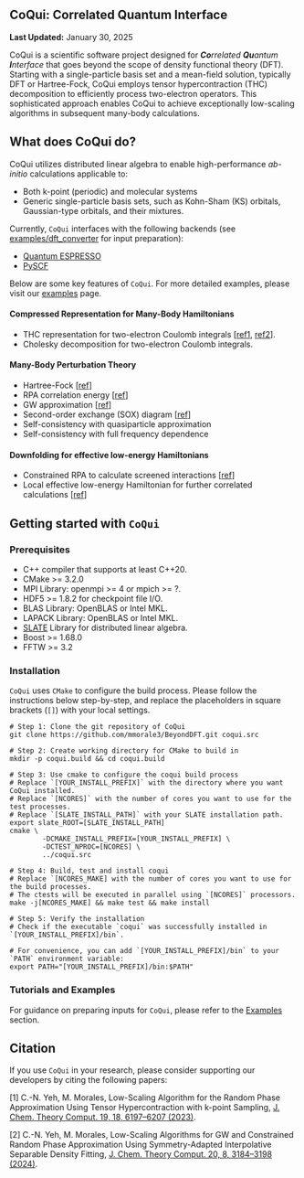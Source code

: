 CoQui: Correlated Quantum Interface
-----------------------------------------------
**Last Updated:** January 30, 2025

CoQui is a scientific software project designed for 
***Co**rrelated **Qu**antum **I**nterface* that goes beyond the scope 
of density functional theory (DFT). Starting with a single-particle basis 
set and a mean-field solution, typically DFT or Hartree-Fock, CoQui employs 
tensor hypercontraction (THC) decomposition to efficiently process two-electron 
operators. This sophisticated approach enables CoQui to achieve exceptionally 
low-scaling algorithms in subsequent many-body calculations. 

## What does CoQui do?
CoQui utilizes distributed linear algebra to enable high-performance
*ab-initio* calculations applicable to:
- Both k-point (periodic) and molecular systems
- Generic single-particle basis sets, such as Kohn-Sham (KS) orbitals,
  Gaussian-type orbitals, and their mixtures.

Currently, `CoQui` interfaces with the following backends 
(see [examples/dft_converter](examples/dft_converter) for input preparation): 
- [Quantum ESPRESSO](https://www.quantum-espresso.org)
- [PySCF](https://pyscf.org)

Below are some key features of `CoQui`. For more detailed examples, 
please visit our [examples](examples/README.md) page.
#### Compressed Representation for Many-Body Hamiltonians
- THC representation for two-electron Coulomb integrals 
  [[ref1](https://pubs.acs.org/doi/abs/10.1021/acs.jctc.3c00615),
  [ref2](https://pubs.acs.org/doi/abs/10.1021/acs.jctc.4c00085)]. 
- Cholesky decomposition for two-electron Coulomb integrals. 

#### Many-Body Perturbation Theory
- Hartree-Fock [[ref](https://pubs.acs.org/doi/abs/10.1021/acs.jctc.3c00615)]
- RPA correlation energy [[ref](https://pubs.acs.org/doi/abs/10.1021/acs.jctc.3c00615)]
- GW approximation [[ref](https://pubs.acs.org/doi/abs/10.1021/acs.jctc.4c00085)]
- Second-order exchange (SOX) diagram [[ref](https://arxiv.org/abs/2404.17744)]
- Self-consistency with quasiparticle approximation 
- Self-consistency with full frequency dependence

#### Downfolding for effective low-energy Hamiltonians
- Constrained RPA to calculate screened interactions [[ref](https://pubs.acs.org/doi/abs/10.1021/acs.jctc.4c00085)]
- Local effective low-energy Hamiltonian for further correlated calculations
  [[ref](https://pubs.acs.org/doi/abs/10.1021/acs.jctc.4c00085)]

## Getting started with `CoQui` 
### Prerequisites
- C++ compiler that supports at least C++20.
- CMake >= 3.2.0
- MPI Library: openmpi >= 4 or mpich >= ?. 
- HDF5 >= 1.8.2 for checkpoint file I/O. 
- BLAS Library: OpenBLAS or Intel MKL. 
- LAPACK Library: OpenBLAS or Intel MKL. 
- [SLATE](https://github.com/icl-utk-edu/slate/tree/master) Library for distributed linear algebra.  
- Boost >= 1.68.0
- FFTW >= 3.2

### Installation
`CoQui` uses `CMake` to configure the build process. Please follow 
the instructions below step-by-step, and replace the placeholders in 
square brackets (`[]`) with your local settings.

```shell
# Step 1: Clone the git repository of CoQui
git clone https://github.com/mmorale3/BeyondDFT.git coqui.src

# Step 2: Create working directory for CMake to build in
mkdir -p coqui.build && cd coqui.build

# Step 3: Use cmake to configure the coqui build process
# Replace `[YOUR_INSTALL_PREFIX]` with the directory where you want CoQui installed.
# Replace `[NCORES]` with the number of cores you want to use for the test processes.
# Replace `[SLATE_INSTALL_PATH]` with your SLATE installation path. 
export slate_ROOT=[SLATE_INSTALL_PATH]
cmake \
        -DCMAKE_INSTALL_PREFIX=[YOUR_INSTALL_PREFIX] \
        -DCTEST_NPROC=[NCORES] \
        ../coqui.src

# Step 4: Build, test and install coqui
# Replace `[NCORES_MAKE] with the number of cores you want to use for the build processes. 
# The ctests will be executed in parallel using `[NCORES]` processors.
make -j[NCORES_MAKE] && make test && make install

# Step 5: Verify the installation
# Check if the executable `coqui` was successfully installed in `[YOUR_INSTALL_PREFIX]/bin`.

# For convenience, you can add `[YOUR_INSTALL_PREFIX]/bin` to your `PATH` environment variable: 
export PATH="[YOUR_INSTALL_PREFIX]/bin:$PATH"
```

### Tutorials and Examples 
For guidance on preparing inputs for `CoQui`, please refer to the 
[Examples](examples/README.md) section. 

## Citation
If you use `CoQui` in your research, please consider supporting our developers 
by citing the following papers:

[1] C.-N. Yeh, M. Morales, Low-Scaling Algorithm for the Random Phase
Approximation Using Tensor Hypercontraction with k-point Sampling,
[J. Chem. Theory Comput. 19, 18, 6197–6207 (2023)](https://pubs.acs.org/doi/abs/10.1021/acs.jctc.3c00615).

[2] C.-N. Yeh, M. Morales, Low-Scaling Algorithms for GW and Constrained Random Phase
Approximation Using Symmetry-Adapted Interpolative Separable Density Fitting,
[J. Chem. Theory Comput. 20, 8, 3184–3198 (2024)](https://pubs.acs.org/doi/abs/10.1021/acs.jctc.4c00085). 
